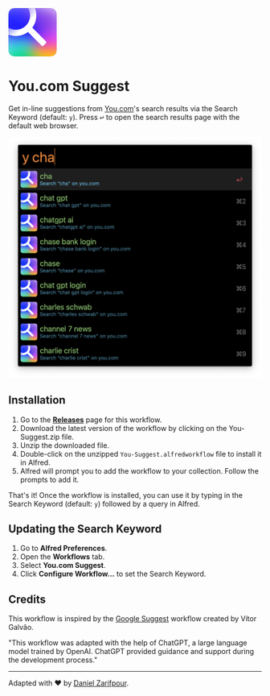 ![you-suggest-icon](icon.png)
# You.com Suggest

Get in-line suggestions from [You.com](https://you.com)'s search results via the Search Keyword (default: `y`). Press <kbd>↩</kbd> to open the search results page with the default web browser.

![you-workflow.png](/resources/you-workflow.png)

## Installation

1. Go to the [**Releases**](https://github.com/zarifpour/alfred-you-suggest/releases) page for this workflow.
2. Download the latest version of the workflow by clicking on the You-Suggest.zip file.
3. Unzip the downloaded file.
4. Double-click on the unzipped `You-Suggest.alfredworkflow` file to install it in Alfred.
5. Alfred will prompt you to add the workflow to your collection. Follow the prompts to add it.

That's it! Once the workflow is installed, you can use it by typing in the Search Keyword (default: `y`) followed by a query in Alfred. 

## Updating the Search Keyword

1. Go to **Alfred Preferences**. 
2. Open the **Workflows** tab.
3. Select **You.com Suggest**.
4. Click **Configure Workflow...** to set the Search Keyword.

## Credits

This workflow is inspired by the [Google Suggest](https://alfred.app/workflows/alfredapp/google-suggest/) workflow created by Vítor Galvão.

"This workflow was adapted with the help of ChatGPT, a large language model trained by OpenAI. ChatGPT provided guidance and support during the development process."

---

Adapted with ❤️ by [Daniel Zarifpour](https://links.dev/z).
